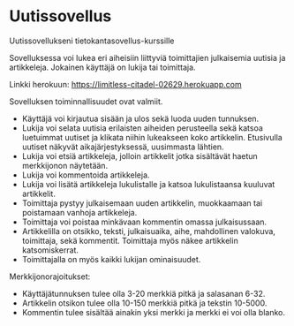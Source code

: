 # Uutissovellus
Uutissovellukseni tietokantasovellus-kurssille

Sovelluksessa voi lukea eri aiheisiin liittyviä toimittajien julkaisemia uutisia ja artikkeleja. Jokainen käyttäjä on lukija tai toimittaja.

Linkki herokuun: https://limitless-citadel-02629.herokuapp.com

Sovelluksen toiminnallisuudet ovat valmiit. 

* Käyttäjä voi kirjautua sisään ja ulos sekä luoda uuden tunnuksen.
* Lukija voi selata uutisia erilaisten aiheiden perusteella sekä katsoa luetuimmat uutiset ja klikata niihin lukeakseen koko artikkelin. Etusivulla uutiset näkyvät aikajärjestyksessä, uusimmasta lähtien.
* Lukija voi etsiä artikkeleja, jolloin artikkelit jotka sisältävät haetun merkkijonon näytetään.
* Lukija voi kommentoida artikkeleja.
* Lukija voi lisätä artikkeleja lukulistalle ja katsoa lukulistaansa kuuluvat artikkelit.
* Toimittaja pystyy julkaisemaan uuden artikkelin, muokkaamaan tai poistamaan vanhoja artikkeleja. 
* Toimittaja voi poistaa minkävaan kommentin omassa julkaisussaan.
* Artikkelilla on otsikko, teksti, julkaisuaika, aihe, mahdollinen valokuva, toimittaja, sekä kommentit. Toimittaja myös näkee artikkelin katsomiskerrat.
* Toimittajalla on myös kaikki lukijan ominaisuudet.


Merkkijonorajoitukset:

* Käyttäjätunnuksen tulee olla 3-20 merkkiä pitkä ja salasanan 6-32.
* Artikkelin otsikon tulee olla 10-150 merkkiä pitkä ja tekstin 10-5000. 
* Kommentin tulee sisältää ainakin yksi merkki ja merkki ei voi olla blanko.
